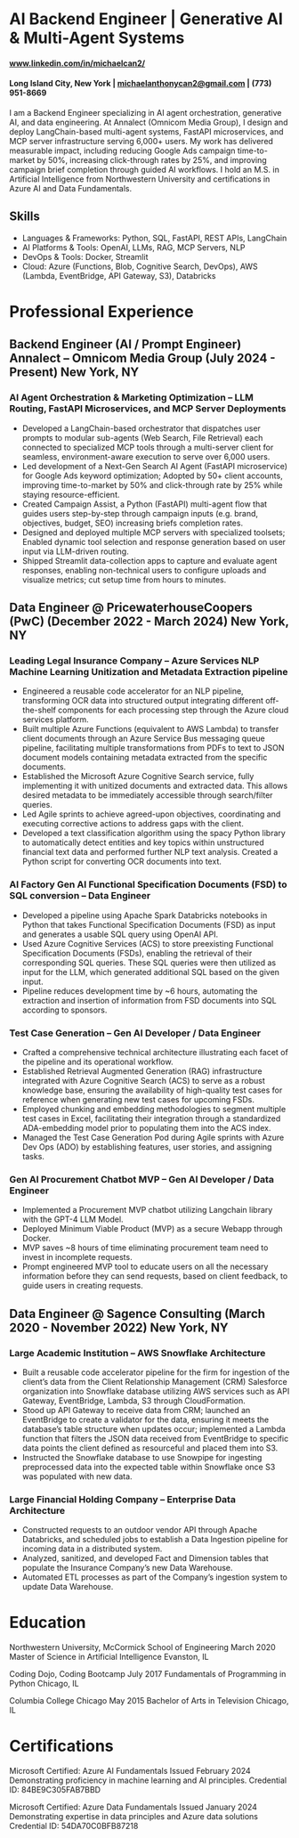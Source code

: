 # AI Backend Engineer | Generative AI & Multi-Agent Systems

#### www.linkedin.com/in/michaelcan2/
#### Long Island City, New York | michaelanthonycan2@gmail.com | (773) 951-8669  


I am a Backend Engineer specializing in AI agent orchestration, generative AI, and data engineering. At Annalect (Omnicom Media Group), I design and deploy LangChain-based multi-agent systems, FastAPI microservices, and MCP server infrastructure serving 6,000+ users. My work has delivered measurable impact, including reducing Google Ads campaign time-to-market by 50%, increasing click-through rates by 25%, and improving campaign brief completion through guided AI workflows. I hold an M.S. in Artificial Intelligence from Northwestern University and certifications in Azure AI and Data Fundamentals.


## Skills
- Languages & Frameworks: Python, SQL, FastAPI, REST APIs, LangChain
- AI Platforms & Tools: OpenAI, LLMs, RAG, MCP Servers, NLP
- DevOps & Tools: Docker, Streamlit
- Cloud: Azure (Functions, Blob, Cognitive Search, DevOps), AWS (Lambda, EventBridge, API Gateway, S3), Databricks


# Professional Experience
## Backend Engineer (AI / Prompt Engineer)  Annalect – Omnicom Media Group (July 2024 -  Present)  New York, NY 

### AI Agent Orchestration & Marketing Optimization – LLM Routing, FastAPI Microservices, and MCP Server Deployments

-   Developed a LangChain-based orchestrator that dispatches user prompts to modular sub-agents (Web Search, File Retrieval) each connected to specialized MCP tools through a multi-server client for seamless, environment-aware execution to serve over 6,000 users.
-   Led development of a Next-Gen Search AI Agent  (FastAPI microservice) for Google Ads keyword optimization; Adopted by 50+ client accounts, improving time-to-market by 50% and click-through rate by 25% while staying resource-efficient.
-   Created Campaign Assist, a Python (FastAPI) multi-agent flow that guides users step-by-step through campaign inputs (e.g. brand, objectives, budget, SEO) increasing briefs completion rates. 
-   Designed and deployed multiple MCP servers with specialized toolsets; Enabled dynamic tool selection and response generation based on user input via LLM-driven routing.
-    Shipped Streamlit data-collection apps to capture and evaluate agent responses, enabling non-technical users to configure uploads and visualize metrics; cut setup time from hours to minutes.


## Data Engineer @ PricewaterhouseCoopers (PwC) (December 2022 - March 2024) New York, NY


### Leading Legal Insurance Company – Azure Services NLP Machine Learning Unitization and Metadata Extraction pipeline
-	Engineered a reusable code accelerator for an NLP pipeline, transforming OCR data into structured output integrating different off-the-shelf components for each processing step through the Azure cloud services platform.
-	Built multiple Azure Functions (equivalent to AWS Lambda) to transfer client documents through an Azure Service Bus messaging queue pipeline, facilitating multiple transformations from PDFs to text to JSON document models containing metadata extracted from the specific documents.
-	Established the Microsoft Azure Cognitive Search service, fully implementing it with unitized documents and extracted data. This allows desired metadata to be immediately accessible through search/filter queries.
-	Led Agile sprints to achieve agreed-upon objectives, coordinating and executing corrective actions to address gaps with the client.
-	Developed a text classification algorithm using the spacy Python library to automatically detect entities and key topics within unstructured financial text data and performed further NLP text analysis. Created a Python script for converting OCR documents into text.

### AI Factory Gen AI Functional Specification Documents (FSD) to SQL conversion – Data Engineer 
- Developed a pipeline using Apache Spark Databricks notebooks in Python that takes Functional Specification Documents (FSD) as input and generates a usable SQL query using OpenAI API.
-	Used Azure Cognitive Services (ACS) to store preexisting Functional Specification Documents (FSDs), enabling the retrieval of their corresponding SQL queries. These SQL queries were then utilized as input for the LLM, which generated additional SQL based on the given input.
-	Pipeline reduces development time by ~6 hours, automating the extraction and insertion of information from FSD documents into SQL according to sponsors.

### Test Case Generation – Gen AI Developer / Data Engineer
-	Crafted a comprehensive technical architecture illustrating each facet of the pipeline and its operational workflow.
-	Established Retrieval Augmented Generation (RAG) infrastructure integrated with Azure Cognitive Search (ACS) to serve as a robust knowledge base, ensuring the availability of high-quality test cases for reference when generating new test cases for upcoming FSDs.
-	Employed chunking and embedding methodologies to segment multiple test cases in Excel, facilitating their integration through a standardized ADA-embedding model prior to populating them into the ACS index.
-	Managed the Test Case Generation Pod during Agile sprints with Azure Dev Ops (ADO) by establishing features, user stories, and assigning tasks.

### Gen AI Procurement Chatbot MVP – Gen AI Developer / Data Engineer
-	Implemented a Procurement MVP chatbot utilizing Langchain library with the GPT-4 LLM Model.
-	Deployed Minimum Viable Product (MVP) as a secure Webapp through Docker.
-	MVP saves ~8 hours of time eliminating procurement team need to invest in incomplete requests.
-	Prompt engineered MVP tool to educate users on all the necessary information before they can send requests, based on client feedback, to guide users in creating requests.


## Data Engineer @ Sagence Consulting  (March 2020 - November 2022) New York, NY

### Large Academic Institution – AWS Snowflake Architecture
-	Built a reusable code accelerator pipeline for the firm for ingestion of the client’s data from the Client Relationship Management (CRM) Salesforce organization into Snowflake database utilizing AWS services such as API Gateway, EventBridge, Lambda, S3 through CloudFormation.
-	Stood up API Gateway to receive data from CRM; launched an EventBridge to create a validator for the data, ensuring it meets the database’s table structure when updates occur; implemented a Lambda function that filters the JSON data received from EventBridge to specific data points the client defined as resourceful and placed them into S3.
-	Instructed the Snowflake database to use Snowpipe for ingesting preprocessed data into the expected table within Snowflake once S3 was populated with new data.

### Large Financial Holding Company – Enterprise Data Architecture
-	Constructed requests to an outdoor vendor API through Apache Databricks, and scheduled jobs to establish a Data Ingestion pipeline for incoming data in a distributed system.
-	Analyzed, sanitized, and developed Fact and Dimension tables that populate the Insurance Company’s new Data Warehouse.
-	Automated ETL processes as part of the Company’s ingestion system to update Data Warehouse.

# Education
Northwestern University, McCormick School of Engineering                                                  March 2020
Master of Science in Artificial Intelligence                                                            Evanston, IL 

Coding Dojo, Coding Bootcamp	                                                                             July 2017
Fundamentals of Programming in Python                                                                    Chicago, IL

Columbia College Chicago	                                                                                  May 2015
Bachelor of Arts in Television                                                                           Chicago, IL	

# Certifications
Microsoft Certified: Azure AI Fundamentals                                                      Issued February 2024
Demonstrating proficiency in machine learning and AI principles.                    Credential ID:  84BE9C305FAB7BBD

Microsoft Certified: Azure Data Fundamentals                                                     Issued January 2024
Demonstrating expertise in data principles and Azure data solutions                  Credential ID: 54DA70C0BFB87218               
